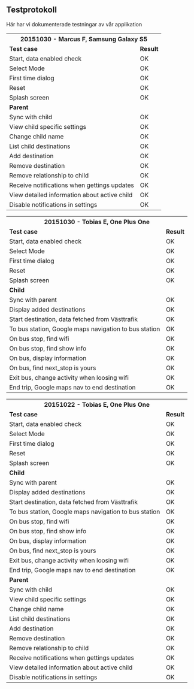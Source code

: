 ## Testprotokoll
Här har vi dokumenterade testningar av vår applikation
<table>
<th colspan="2">20151030 - Marcus F, Samsung Galaxy S5</th>
<tr>
  <td><b>Test case</b></td>
  <td><b>Result</b></td>
</tr>
<tr>
  <td>Start, data enabled check</td>
  <td>OK</td>
</tr>
<tr>
  <td>Select Mode</td>
  <td>OK</td>
</tr>
<tr>
  <td>First time dialog</td>
  <td>OK</td>
</tr>
<tr>
  <td>Reset</td>
  <td>OK</td>
</tr>
<tr>
  <td>Splash screen</td>
  <td>OK</td>
</tr>
<tr>
  <td colspan="2"><b>Parent</b></td>
</tr>
<tr>
  <td>Sync with child</td>
  <td>OK</td>
</tr><tr>
  <td>View child specific settings</td>
  <td>OK</td>
</tr><tr>
  <td>Change child name</td>
  <td>OK</td>
</tr>
<tr>
  <td>List child destinations</td>
  <td>OK</td>
</tr>
<tr>
  <td>Add destination</td>
  <td>OK</td>
</tr>
<tr>
  <td>Remove destination</td>
  <td>OK</td>
</tr>
<tr>
  <td>Remove relationship to child</td>
  <td>OK</td>
</tr>
<tr>
  <td>Receive notifications when gettings updates</td>
  <td>OK</td>
</tr>
<tr>
  <td>View detailed information about active child</td>
  <td>OK</td>
</tr>
<tr>
  <td>Disable notifications in settings</td>
  <td>OK</td>
</tr>
</table>

<table>
<th colspan="2">20151030 - Tobias E, One Plus One</th>
<tr>
  <td><b>Test case</b></td>
  <td><b>Result</b></td>
</tr>
<tr>
  <td>Start, data enabled check</td>
  <td>OK</td>
</tr>
<tr>
  <td>Select Mode</td>
  <td>OK</td>
</tr>
<tr>
  <td>First time dialog</td>
  <td>OK</td>
</tr>
<tr>
  <td>Reset</td>
  <td>OK</td>
</tr>
<tr>
  <td>Splash screen</td>
  <td>OK</td>
</tr>
<tr>
  <td colspan="2"><b>Child</b></td>
</tr>
<tr>
  <td>Sync with parent</td>
  <td>OK</td>
</tr><tr>
  <td>Display added destinations</td>
  <td>OK</td>
</tr><tr>
  <td>Start destination, data fetched from Västtrafik</td>
  <td>OK</td>
</tr>
<tr>
  <td>To bus station, Google maps navigation to bus station</td>
  <td>OK</td>
</tr>
<tr>
  <td>On bus stop, find wifi</td>
  <td>OK</td>
</tr>
<tr>
  <td>On bus stop, find show info</td>
  <td>OK</td>
</tr>
<tr>
  <td>On bus, display information</td>
  <td>OK</td>
</tr>
<tr>
  <td>On bus, find next_stop is yours</td>
  <td>OK</td>
</tr>
<tr>
  <td>Exit bus, change activity when loosing wifi</td>
  <td>OK</td>
</tr>
<tr>
  <td>End trip, Google maps nav to end destination</td>
  <td>OK</td>
</tr>
</table>

<table>
<th colspan="2">20151022 - Tobias E, One Plus One</th>
<tr>
  <td><b>Test case</b></td>
  <td><b>Result</b></td>
</tr>
<tr>
  <td>Start, data enabled check</td>
  <td>OK</td>
</tr>
<tr>
  <td>Select Mode</td>
  <td>OK</td>
</tr>
<tr>
  <td>First time dialog</td>
  <td>OK</td>
</tr>
<tr>
  <td>Reset</td>
  <td>OK</td>
</tr>
<tr>
  <td>Splash screen</td>
  <td>OK</td>
</tr>
<tr>
  <td colspan="2"><b>Child</b></td>
</tr>
<tr>
  <td>Sync with parent</td>
  <td>OK</td>
</tr><tr>
  <td>Display added destinations</td>
  <td>OK</td>
</tr><tr>
  <td>Start destination, data fetched from Västtrafik</td>
  <td>OK</td>
</tr>
<tr>
  <td>To bus station, Google maps navigation to bus station</td>
  <td>OK</td>
</tr>
<tr>
  <td>On bus stop, find wifi</td>
  <td>OK</td>
</tr>
<tr>
  <td>On bus stop, find show info</td>
  <td>OK</td>
</tr>
<tr>
  <td>On bus, display information</td>
  <td>OK</td>
</tr>
<tr>
  <td>On bus, find next_stop is yours</td>
  <td>OK</td>
</tr>
<tr>
  <td>Exit bus, change activity when loosing wifi</td>
  <td>OK</td>
</tr>
<tr>
  <td>End trip, Google maps nav to end destination</td>
  <td>OK</td>
</tr>
<tr>
  <td colspan="2"><b>Parent</b></td>
</tr>
<tr>
  <td>Sync with child</td>
  <td>OK</td>
</tr><tr>
  <td>View child specific settings</td>
  <td>OK</td>
</tr><tr>
  <td>Change child name</td>
  <td>OK</td>
</tr>
<tr>
  <td>List child destinations</td>
  <td>OK</td>
</tr>
<tr>
  <td>Add destination</td>
  <td>OK</td>
</tr>
<tr>
  <td>Remove destination</td>
  <td>OK</td>
</tr>
<tr>
  <td>Remove relationship to child</td>
  <td>OK</td>
</tr>
<tr>
  <td>Receive notifications when gettings updates</td>
  <td>OK</td>
</tr>
<tr>
  <td>View detailed information about active child</td>
  <td>OK</td>
</tr>
<tr>
  <td>Disable notifications in settings</td>
  <td>OK</td>
</tr>
</table>
